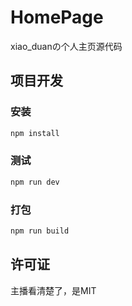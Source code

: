 # HomePage

xiao_duanの个人主页源代码

## 项目开发

### 安装

```sh
npm install
```

### 测试

```sh
npm run dev
```

### 打包

```sh
npm run build
```

## 许可证

主播看清楚了，是MIT
